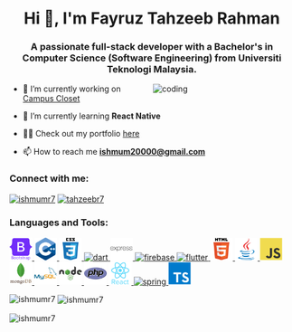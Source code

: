 <h1 align="center">Hi 👋, I'm Fayruz Tahzeeb Rahman</h1>
<h3 align="center">
	A passionate full-stack developer with a Bachelor's in Computer Science
	(Software Engineering) from Universiti Teknologi Malaysia.
</h3>
<img width="250" align="right" src="https://media1.giphy.com/media/v1.Y2lkPTc5MGI3NjExcDhscDMxZHdvZXVueG5yajFzcTYyenVzcm94YXhyOWh5dHQyczR2ZSZlcD12MV9pbnRlcm5hbF9naWZfYnlfaWQmY3Q9Zw/13HgwGsXF0aiGY/giphy.webp" alt="coding" />

- 🔭 I’m currently working on [Campus Closet](https://github.com/ishmumr7/campus-closet)

- 🌱 I’m currently learning **React Native**

- 👨‍💻 Check out my portfolio [here](https://tahzeeb.netlify.app)

- 📫 How to reach me [**ishmum20000@gmail.com**](mailto:ishmum20000@gmail.com)

<h3 align="left">Connect with me:</h3>
<p align="left">
	<a href="https://twitter.com/ishmumr7" target="blank"
		><img
			align="center"
			src="https://raw.githubusercontent.com/rahuldkjain/github-profile-readme-generator/master/src/images/icons/Social/twitter.svg"
			alt="ishmumr7"
			height="30"
			width="40"
	/></a>
	<a href="https://linkedin.com/in/tahzeebr7" target="blank"
		><img
			align="center"
			src="https://raw.githubusercontent.com/rahuldkjain/github-profile-readme-generator/master/src/images/icons/Social/linked-in-alt.svg"
			alt="tahzeebr7"
			height="30"
			width="40"
	/></a>
</p>

<h3 align="left">Languages and Tools:</h3>
<p align="left">
	<a href="https://getbootstrap.com" target="_blank" rel="noreferrer">
		<img
			src="https://raw.githubusercontent.com/devicons/devicon/master/icons/bootstrap/bootstrap-plain-wordmark.svg"
			alt="bootstrap"
			width="40"
			height="40"
		/>
	</a>
	<a href="https://www.w3schools.com/cpp/" target="_blank" rel="noreferrer">
		<img
			src="https://raw.githubusercontent.com/devicons/devicon/master/icons/cplusplus/cplusplus-original.svg"
			alt="cplusplus"
			width="40"
			height="40"
		/>
	</a>
	<a href="https://www.w3schools.com/css/" target="_blank" rel="noreferrer">
		<img
			src="https://raw.githubusercontent.com/devicons/devicon/master/icons/css3/css3-original-wordmark.svg"
			alt="css3"
			width="40"
			height="40"
		/>
	</a>
	<a href="https://dart.dev" target="_blank" rel="noreferrer">
		<img
			src="https://www.vectorlogo.zone/logos/dartlang/dartlang-icon.svg"
			alt="dart"
			width="40"
			height="40"
		/>
	</a>
	<a href="https://expressjs.com" target="_blank" rel="noreferrer">
		<img
			src="https://raw.githubusercontent.com/devicons/devicon/master/icons/express/express-original-wordmark.svg"
			alt="express"
			width="40"
			height="40"
		/>
	</a>
	<a href="https://firebase.google.com/" target="_blank" rel="noreferrer">
		<img
			src="https://www.vectorlogo.zone/logos/firebase/firebase-icon.svg"
			alt="firebase"
			width="40"
			height="40"
		/>
	</a>
	<a href="https://flutter.dev" target="_blank" rel="noreferrer">
		<img
			src="https://www.vectorlogo.zone/logos/flutterio/flutterio-icon.svg"
			alt="flutter"
			width="40"
			height="40"
		/>
	</a>
	<a href="https://www.w3.org/html/" target="_blank" rel="noreferrer">
		<img
			src="https://raw.githubusercontent.com/devicons/devicon/master/icons/html5/html5-original-wordmark.svg"
			alt="html5"
			width="40"
			height="40"
		/>
	</a>
	<a href="https://www.java.com" target="_blank" rel="noreferrer">
		<img
			src="https://raw.githubusercontent.com/devicons/devicon/master/icons/java/java-original.svg"
			alt="java"
			width="40"
			height="40"
		/>
	</a>
	<a
		href="https://developer.mozilla.org/en-US/docs/Web/JavaScript"
		target="_blank"
		rel="noreferrer"
	>
		<img
			src="https://raw.githubusercontent.com/devicons/devicon/master/icons/javascript/javascript-original.svg"
			alt="javascript"
			width="40"
			height="40"
		/>
	</a>
	<a href="https://www.mongodb.com/" target="_blank" rel="noreferrer">
		<img
			src="https://raw.githubusercontent.com/devicons/devicon/master/icons/mongodb/mongodb-original-wordmark.svg"
			alt="mongodb"
			width="40"
			height="40"
		/>
	</a>
	<a href="https://www.mysql.com/" target="_blank" rel="noreferrer">
		<img
			src="https://raw.githubusercontent.com/devicons/devicon/master/icons/mysql/mysql-original-wordmark.svg"
			alt="mysql"
			width="40"
			height="40"
		/>
	</a>
	<a href="https://nodejs.org" target="_blank" rel="noreferrer">
		<img
			src="https://raw.githubusercontent.com/devicons/devicon/master/icons/nodejs/nodejs-original-wordmark.svg"
			alt="nodejs"
			width="40"
			height="40"
		/>
	</a>
	<a href="https://www.php.net" target="_blank" rel="noreferrer">
		<img
			src="https://raw.githubusercontent.com/devicons/devicon/master/icons/php/php-original.svg"
			alt="php"
			width="40"
			height="40"
		/>
	</a>
	<a href="https://reactjs.org/" target="_blank" rel="noreferrer">
		<img
			src="https://raw.githubusercontent.com/devicons/devicon/master/icons/react/react-original-wordmark.svg"
			alt="react"
			width="40"
			height="40"
		/>
	</a>
	<a href="https://spring.io/" target="_blank" rel="noreferrer">
		<img
			src="https://www.vectorlogo.zone/logos/springio/springio-icon.svg"
			alt="spring"
			width="40"
			height="40"
		/>
	</a>
	<a href="https://www.typescriptlang.org/" target="_blank" rel="noreferrer">
		<img
			src="https://raw.githubusercontent.com/devicons/devicon/master/icons/typescript/typescript-original.svg"
			alt="typescript"
			width="40"
			height="40"
		/>
	</a>
</p>

<p>
	<img
		align="left"
		src="https://github-readme-stats.vercel.app/api/top-langs?username=ishmumr7&show_icons=true&locale=en&layout=compact"
		alt="ishmumr7"
	/>
</p>

<p>
	&nbsp;<img
		align="center"
		src="https://github-readme-stats.vercel.app/api?username=ishmumr7&show_icons=true&locale=en"
		alt="ishmumr7"
	/>
</p>

<p>
	<img
		align="center"
		src="https://github-readme-streak-stats.herokuapp.com/?user=ishmumr7&"
		alt="ishmumr7"
	/>
</p>
